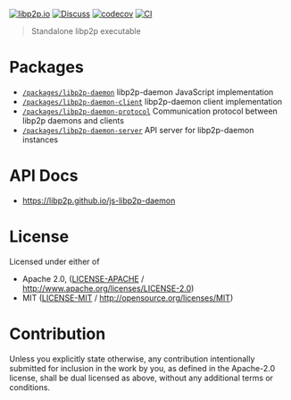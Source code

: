 [![libp2p.io](https://img.shields.io/badge/project-libp2p-yellow.svg?style=flat-square)](http://libp2p.io/)
[![Discuss](https://img.shields.io/discourse/https/discuss.libp2p.io/posts.svg?style=flat-square)](https://discuss.libp2p.io)
[![codecov](https://img.shields.io/codecov/c/github/libp2p/js-libp2p-daemon.svg?style=flat-square)](https://codecov.io/gh/libp2p/js-libp2p-daemon)
[![CI](https://img.shields.io/github/actions/workflow/status/libp2p/js-libp2p-daemon/js-test-and-release.yml?branch=main\&style=flat-square)](https://github.com/libp2p/js-libp2p-daemon/actions/workflows/js-test-and-release.yml?query=branch%3Amain)

> Standalone libp2p executable

# Packages

- [`/packages/libp2p-daemon`](./packages/libp2p-daemon) libp2p-daemon JavaScript implementation
- [`/packages/libp2p-daemon-client`](./packages/libp2p-daemon-client) libp2p-daemon client implementation
- [`/packages/libp2p-daemon-protocol`](./packages/libp2p-daemon-protocol) Communication protocol between libp2p daemons and clients
- [`/packages/libp2p-daemon-server`](./packages/libp2p-daemon-server) API server for libp2p-daemon instances

# API Docs

- <https://libp2p.github.io/js-libp2p-daemon>

# License

Licensed under either of

- Apache 2.0, ([LICENSE-APACHE](LICENSE-APACHE) / <http://www.apache.org/licenses/LICENSE-2.0>)
- MIT ([LICENSE-MIT](LICENSE-MIT) / <http://opensource.org/licenses/MIT>)

# Contribution

Unless you explicitly state otherwise, any contribution intentionally submitted for inclusion in the work by you, as defined in the Apache-2.0 license, shall be dual licensed as above, without any additional terms or conditions.
